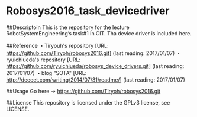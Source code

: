Robosys2016_task_devicedriver
=============================

##Descriptoin
This is the repository for the lecture RobotSystemEngineering’s task#1 in CIT.
Tha device driver is included here.


##Reference
・Tiryouh's repository 
  [URL: https://github.com/Tiryoh/robosys2016.git] (last reading: 2017/01/07)
・ryuichiueda's repository
  [URL: https://github.com/ryuichiueda/robosys_device_drivers.git] (last reading: 2017/01/07)
・blog "SOTA" 
  [URL: http://deeeet.com/writing/2014/07/31/readme/] (last reading: 2017/01/07)

##Usage
Go here → https://github.com/Tiryoh/robosys2016.git

##License
This repository is licensed under the GPLv3 license, see LICENSE.


